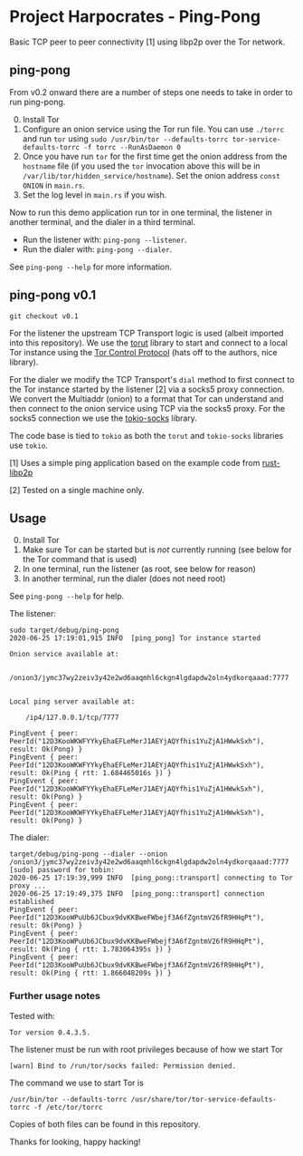 # Project Harpocrates - Ping-Pong

Basic TCP peer to peer connectivity [1] using libp2p over the Tor network.

## ping-pong

From v0.2 onward there are a number of steps one needs to take in
order to run ping-pong.

0. Install Tor
1. Configure an onion service using the Tor run file. You can use
`./torrc` and run `tor` using `sudo /usr/bin/tor --defaults-torrc tor-service-defaults-torrc -f torrc --RunAsDaemon 0`
2. Once you have run `tor` for the first time get the onion address
   from the `hostname` file (if you used the `tor` invocation above
   this will be in `/var/lib/tor/hidden_service/hostname`). Set the
   onion address `const ONION` in `main.rs`.
3. Set the log level in `main.rs` if you wish.

Now to run this demo application run tor in one terminal, the listener
in another terminal, and the dialer in a third terminal.

- Run the listener with: `ping-pong --listener`.
- Run the dialer with: `ping-pong --dialer`.

See `ping-pong --help` for more information.


## ping-pong v0.1

    git checkout v0.1

For the listener the upstream TCP Transport logic is used (albeit
imported into this repository). We use the
[torut](https://github.com/teawithsand/torut) library to start and
connect to a local Tor instance using the [Tor Control
Protocol](https://gitweb.torproject.org/torspec.git/tree/control-spec.txt)
(hats off to the authors, nice library).

For the dialer we modify the TCP Transport's `dial` method to first
connect to the Tor instance started by the listener [2] via a socks5
proxy connection. We convert the Multiaddr (onion) to a format that
Tor can understand and then connect to the onion service using TCP via
the socks5 proxy. For the socks5 connection we use the
[tokio-socks](https://github.com/sticnarf/tokio-socks) library.

The code base is tied to `tokio` as both the `torut` and `tokio-socks`
libraries use `tokio`.

[1] Uses a simple ping application based on the example code from
[rust-libp2p](https://github.com/libp2p/rust-libp2p/blob/master/examples/ping.rs)

[2] Tested on a single machine only.


## Usage

0. Install Tor
1. Make sure Tor can be started but is _not_ currently running (see
   below for the Tor command that is used)
2. In one terminal, run the listener (as root, see below for reason)
3. In another terminal, run the dialer (does not need root)

See `ping-pong --help` for help.

The listener:

```
sudo target/debug/ping-pong
2020-06-25 17:19:01,915 INFO  [ping_pong] Tor instance started

Onion service available at:

    /onion3/jymc37wy2zeiv3y42e2wd6aaqmhl6ckgn4lgdapdw2oln4ydkorqaaad:7777


Local ping server available at:

    /ip4/127.0.0.1/tcp/7777

PingEvent { peer: PeerId("12D3KooWKWFYYkyEhaEFLeMerJ1AEYjAQYfhis1YuZjA1HWwkSxh"), result: Ok(Pong) }
PingEvent { peer: PeerId("12D3KooWKWFYYkyEhaEFLeMerJ1AEYjAQYfhis1YuZjA1HWwkSxh"), result: Ok(Ping { rtt: 1.684465016s }) }
PingEvent { peer: PeerId("12D3KooWKWFYYkyEhaEFLeMerJ1AEYjAQYfhis1YuZjA1HWwkSxh"), result: Ok(Pong) }
PingEvent { peer: PeerId("12D3KooWKWFYYkyEhaEFLeMerJ1AEYjAQYfhis1YuZjA1HWwkSxh"), result: Ok(Pong) }
```

The dialer:

```
target/debug/ping-pong --dialer --onion /onion3/jymc37wy2zeiv3y42e2wd6aaqmhl6ckgn4lgdapdw2oln4ydkorqaaad:7777
[sudo] password for tobin:
2020-06-25 17:19:39,999 INFO  [ping_pong::transport] connecting to Tor proxy ...
2020-06-25 17:19:49,375 INFO  [ping_pong::transport] connection established
PingEvent { peer: PeerId("12D3KooWPuUb6JCbux9dvKKBweFWbejf3A6fZgntmV26fR9HHqPt"), result: Ok(Pong) }
PingEvent { peer: PeerId("12D3KooWPuUb6JCbux9dvKKBweFWbejf3A6fZgntmV26fR9HHqPt"), result: Ok(Ping { rtt: 1.783064395s }) }
PingEvent { peer: PeerId("12D3KooWPuUb6JCbux9dvKKBweFWbejf3A6fZgntmV26fR9HHqPt"), result: Ok(Ping { rtt: 1.866048209s }) }

```


### Further usage notes

Tested with:
```
Tor version 0.4.3.5.
```

The listener must be run with root privileges because of how we start Tor
```
[warn] Bind to /run/tor/socks failed: Permission denied.
```

The command we use to start Tor is
```
/usr/bin/tor --defaults-torrc /usr/share/tor/tor-service-defaults-torrc -f /etc/tor/torrc
```

Copies of both files can be found in this repository.


Thanks for looking,
happy hacking!
